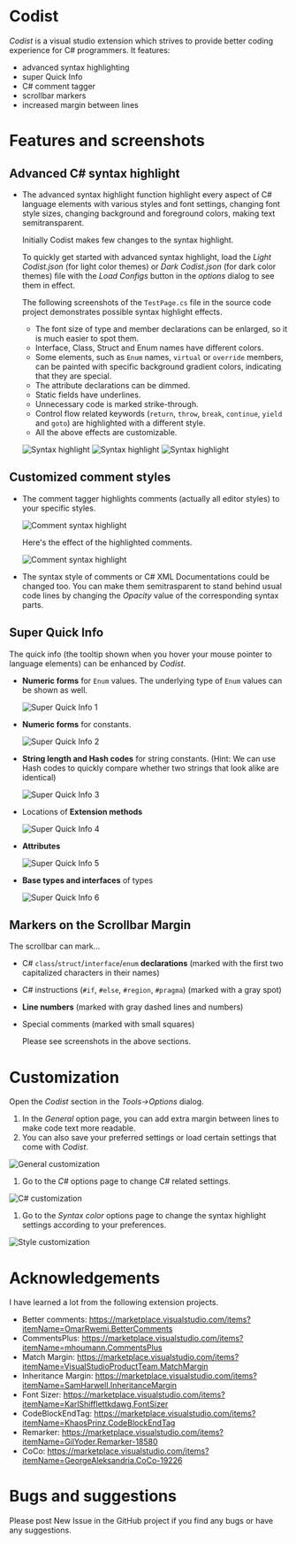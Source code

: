 # Codist
*Codist* is a visual studio extension which strives to provide better coding experience for C# programmers. It features:
* advanced syntax highlighting
* super Quick Info
* C# comment tagger
* scrollbar markers
* increased margin between lines

# Features and screenshots

## Advanced C# syntax highlight
* The advanced syntax highlight function highlight every aspect of C# language elements with various styles and font settings, changing font style sizes, changing background and foreground colors, making text semitransparent.

  Initially Codist makes few changes to the syntax highlight.

  To quickly get started with advanced syntax highlight, load the *Light Codist.json* (for light color themes) or *Dark Codist.json* (for dark color themes) file with the *Load Configs* button in the *options* dialog to see them in effect.

  The following screenshots of the `TestPage.cs` file in the source code project demonstrates possible syntax highlight effects.

  * The font size of type and member declarations can be enlarged, so it is much easier to spot them.
  * Interface, Class, Struct and Enum names have different colors.
  * Some elements, such as `Enum` names, `virtual` or `override` members, can be painted with specific background gradient colors, indicating that they are special.
  * The attribute declarations can be dimmed.
  * Static fields have underlines.
  * Unnecessary code is marked strike-through.
  * Control flow related keywords (`return`, `throw`, `break`, `continue`, `yield` and `goto`) are highlighted with a different style.
  * All the above effects are customizable.
 
  ![Syntax highlight](doc/highlight1.png)
  ![Syntax highlight](doc/highlight2.png)
  ![Syntax highlight](doc/highlight3.png)

## Customized comment styles
* The comment tagger highlights comments (actually all editor styles) to your specific styles.

  ![Comment syntax highlight](doc/comment-tagger-options.png)

  Here's the effect of the highlighted comments.

  ![Comment syntax highlight](doc/syntax-highlight-comments.png)

* The syntax style of comments or C# XML Documentations could be changed too. You can make them semitrasparent to stand behind usual code lines by changing the *Opacity* value of the corresponding syntax parts.

## Super Quick Info

The quick info (the tooltip shown when you hover your mouse pointer to language elements) can be enhanced by *Codist*.

* **Numeric forms** for `Enum` values. The underlying type of `Enum` values can be shown as well.

  ![Super Quick Info 1](doc/super-quick-info-1.png)

* **Numeric forms** for constants.

  ![Super Quick Info 2](doc/super-quick-info-2.png)

* **String length and Hash codes** for string constants. (Hint: We can use Hash codes to quickly compare whether two strings that look alike are identical)

  ![Super Quick Info 3](doc/super-quick-info-3.png)

* Locations of **Extension methods**

  ![Super Quick Info 4](doc/super-quick-info-4.png)

* **Attributes**

  ![Super Quick Info 5](doc/super-quick-info-5.png)

* **Base types and interfaces** of types

  ![Super Quick Info 6](doc/super-quick-info-6.png)

## Markers on the Scrollbar Margin

The scrollbar can mark...

* C# `class`/`struct`/`interface`/`enum` **declarations** (marked with the first two capitalized characters in their names)
* C# instructions (`#if`, `#else`, `#region`, `#pragma`) (marked with a gray spot)
* **Line numbers** (marked with gray dashed lines and numbers)
* Special comments (marked with small squares)

  Please see screenshots in the above sections.


# Customization
  Open the *Codist* section in the *Tools->Options* dialog.

1. In the *General* option page, you can add extra margin between lines to make code text more readable.
2. You can also save your preferred settings or load certain settings that come with *Codist*.

  ![General customization](doc/general-options.png)

1. Go to the *C#* options page to change C# related settings.

  ![C# customization](doc/csharp-options.png)

1. Go to the *Syntax color* options page to change the syntax highlight settings according to your preferences.

  ![Style customization](doc/syntax-highlight.png)

# Acknowledgements
I have learned a lot from the following extension projects.
* Better comments: https://marketplace.visualstudio.com/items?itemName=OmarRwemi.BetterComments
* CommentsPlus: https://marketplace.visualstudio.com/items?itemName=mhoumann.CommentsPlus
* Match Margin: https://marketplace.visualstudio.com/items?itemName=VisualStudioProductTeam.MatchMargin
* Inheritance Margin: https://marketplace.visualstudio.com/items?itemName=SamHarwell.InheritanceMargin
* Font Sizer: https://marketplace.visualstudio.com/items?itemName=KarlShifflettkdawg.FontSizer
* CodeBlockEndTag: https://marketplace.visualstudio.com/items?itemName=KhaosPrinz.CodeBlockEndTag
* Remarker: https://marketplace.visualstudio.com/items?itemName=GilYoder.Remarker-18580
* CoCo: https://marketplace.visualstudio.com/items?itemName=GeorgeAleksandria.CoCo-19226

# Bugs and suggestions
Please post New Issue in the GitHub project if you find any bugs or have any suggestions.
